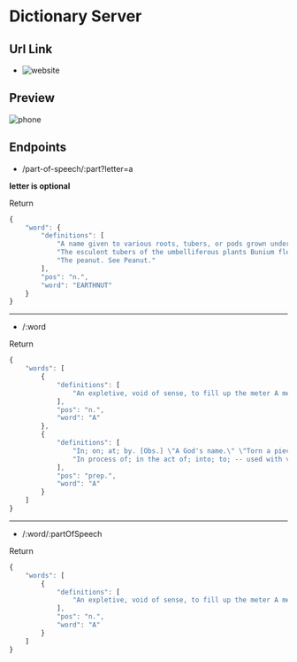 # Dictionary Server

## Url Link

- ![website](http://dictionary-front-bucket-cicd.s3-website.eu-west-3.amazonaws.com/)

## Preview

![phone](https://user-images.githubusercontent.com/89574309/151831039-60080baf-e9a1-4994-92d7-3baeef6d5852.jpg)

## Endpoints

- /part-of-speech/:part?letter=a

**letter is optional**

Return
```javascript
{
    "word": {
        "definitions": [
            "A name given to various roots, tubers, or pods grown under or on the ground; as to:",
            "The esculent tubers of the umbelliferous plants Bunium flexuosum and Carum Bulbocastanum.",
            "The peanut. See Peanut."
        ],
        "pos": "n.",
        "word": "EARTHNUT"
    }
}
```

- - - -

- /:word

Return
```javascript
{
    "words": [
        {
            "definitions": [
                "An expletive, void of sense, to fill up the meter A merry heart goes all the day, Your sad tires in a mile-a. Shak."
            ],
            "pos": "n.",
            "word": "A"
        },
        {
            "definitions": [
                "In; on; at; by. [Obs.] \"A God's name.\" \"Torn a pieces.\" \"Stand a tiptoe.\" \"A Sundays\" Shak. \"Wit that men have now a days.\" Chaucer. \"Set them a work.\" Robynson (More's Utopia)",
                "In process of; in the act of; into; to; -- used with verbal substantives in -ing which begin with a consonant. This is a shortened form of the preposition an (which was used before the vowel sound); as in a hunting, a building, a begging. \"Jacob, when he was a dying\" Heb. xi. 21. \"We'll a birding together.\" \" It was a doing.\" Shak. \"He burst out a laughing.\" Macaulay. The hyphen may be used to connect a with the verbal substantive (as, a-hunting, a-building) or the words may be written separately. This form of expression is now for the most part obsolete, the a being omitted and the verbal substantive treated as a participle."
            ],
            "pos": "prep.",
            "word": "A"
        }
    ]
}
```

- - - -

- /:word/:partOfSpeech

Return
```javascript
{
    "words": [
        {
            "definitions": [
                "An expletive, void of sense, to fill up the meter A merry heart goes all the day, Your sad tires in a mile-a. Shak."
            ],
            "pos": "n.",
            "word": "A"
        }
    ]
}
```

